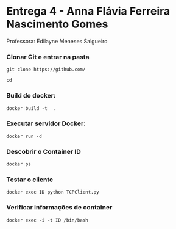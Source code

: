 # Entrega 4 - Anna Flávia Ferreira Nascimento Gomes

Professora: Edilayne Meneses Salgueiro

### Clonar Git e entrar na pasta
```
git clone https://github.com/
```

```
cd 
```

### Build do docker:
```
docker build -t  .
```
### Executar servidor Docker:
```
docker run -d 
```

### Descobrir o Container ID 
```
docker ps
```

### Testar o cliente
```
docker exec ID python TCPClient.py
```

### Verificar informações de container
```
docker exec -i -t ID /bin/bash
```
